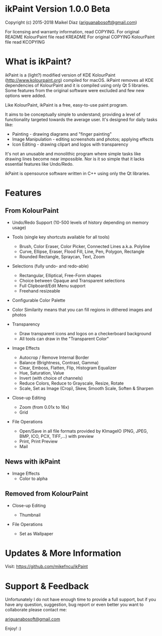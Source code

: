 
ikPaint Version 1.0.0 Beta
==========================

Copyright (c) 2015-2018 Maikel Diaz (ariguanabosoft@gmail.com)

For licensing and warranty information, read COPYING.
For original README KolourPaint file read KREADME
For original COPYING KolourPaint file read KCOPYING


What is ikPaint?
================

ikPaint is a (light?) modified version of KDE KolourPaint (http://www.kolourpaint.org) compiled for macOS. ikPaint removes all KDE dependencies of KolourPaint and it is compiled using only Qt 5 libraries. Some features from the original software were excluded and few new options were added.

Like KolourPaint, ikPaint is a free, easy-to-use paint program.

It aims to be conceptually simple to understand; providing a level of
functionality targeted towards the average user.  It's designed for daily
tasks like:

* Painting - drawing diagrams and "finger painting"
* Image Manipulation - editing screenshots and photos; applying effects
* Icon Editing - drawing clipart and logos with transparency

It's not an unusable and monolithic program where simple tasks like drawing
lines become near impossible.  Nor is it so simple that it lacks essential
features like Undo/Redo.

ikPaint is opensource software written in C++ using only the Qt libraries.

Features
===========

From KolourPaint
-----------------
* Undo/Redo Support (10-500 levels of history depending on memory usage)

* Tools (single key shortcuts available for all tools)
  - Brush, Color Eraser, Color Picker, Connected Lines a.k.a. Polyline
  - Curve, Ellipse, Eraser, Flood Fill, Line, Pen, Polygon, Rectangle
  - Rounded Rectangle, Spraycan, Text, Zoom

* Selections (fully undo- and redo-able)
  - Rectangular, Elliptical, Free-Form shapes
  - Choice between Opaque and Transparent selections
  - Full Clipboard/Edit Menu support
  - Freehand resizeable

* Configurable Color Palette

* Color Similarity means that you can fill regions in dithered images and
  photos

* Transparency
  - Draw transparent icons and logos on a checkerboard background
  - All tools can draw in the "Transparent Color"

* Image Effects
  - Autocrop / Remove Internal Border
  - Balance (Brightness, Contrast, Gamma)
  - Clear, Emboss, Flatten, Flip, Histogram Equalizer
  - Hue, Saturation, Value
  - Invert (with choice of channels)
  - Reduce Colors, Reduce to Grayscale, Resize, Rotate
  - Scale, Set as Image (Crop), Skew, Smooth Scale, Soften & Sharpen

* Close-up Editing
  - Zoom (from 0.01x to 16x)
  - Grid

* File Operations
  - Open/Save in all file formats provided by KImageIO
    (PNG, JPEG, BMP, ICO, PCX, TIFF,...) with preview
  - Print, Print Preview
  - Mail


News with ikPaint
---------------
* Image Effects
  - Color to alpha

Removed from KolourPaint
------------------------
* Close-up Editing
  - Thumbnail

* File Operations
  - Set as Wallpaper


Updates & More Information
==========================

Visit: https://github.com/mikefncu/ikPaint


Support & Feedback
==================

Unfortunately I do not have enough time to provide a full support, but if you have any question, suggestion, bug report or even better you want to collaborate please contact me:


ariguanabosoft@gmail.com

Enjoy! :)
